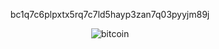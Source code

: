 <p align="center">bc1q7c6plpxtx5rq7c7ld5hayp3zan7q03pyyjm89j</p>
<p align="center"><img src="https://github.com/ar563/ar563/blob/main/assets/btc.png" alt="bitcoin" /></p>
